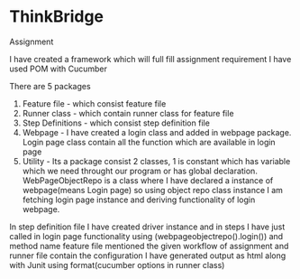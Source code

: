 # ThinkBridge
Assignment

I have created a framework which will full fill assignment requirement 
I have used POM with Cucumber 

There are 5 packages 
1) Feature file - which consist feature file
2) Runner class - which contain runner class for feature file
3) Step Definitions - which consist step definition file
4) Webpage - I have created a login class and added in webpage package. Login page class contain all the function which are available in login page
5) Utility - Its a package consist 2 classes, 1 is constant which has variable which we need throught our program or has global declaration.
             WebPageObjectRepo is a class where I have declared a instance of webpage(means Login page) so using object repo class instance I am fetching login page instance 
             and deriving functionality of login webpage.
             
 In step definition file I have created driver instance and in steps I have just called in login page functionality using (webpageobjectrepo().login()) and method name
 feature file mentioned the given workflow of assignment
 and runner file contain the configuration
 I have generated output as html along with Junit using format(cucumber options in runner class)
